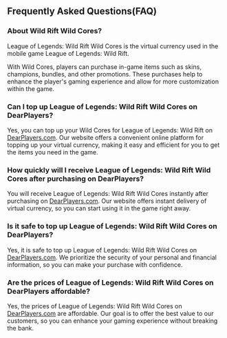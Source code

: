 ## Frequently Asked Questions(FAQ)

### About Wild Rift Wild Cores?
League of Legends: Wild Rift Wild Cores is the virtual currency used in the mobile game League of Legends: Wild Rift.

With Wild Cores, players can purchase in-game items such as skins, champions, bundles, and other promotions. These purchases help to enhance the player's gaming experience and allow for more customization within the game.

### Can I top up League of Legends: Wild Rift Wild Cores on DearPlayers?
Yes, you can top up your Wild Cores for League of Legends: Wild Rift on [DearPlayers.com](https://www.dearplayers.com). Our website offers a convenient online platform for topping up your virtual currency, making it easy and efficient for you to get the items you need in the game.

### How quickly will I receive League of Legends: Wild Rift Wild Cores after purchasing on DearPlayers?
You will receive League of Legends: Wild Rift Wild Cores instantly after purchasing on [DearPlayers.com](https://www.dearplayers.com). Our website offers instant delivery of virtual currency, so you can start using it in the game right away.

### Is it safe to top up League of Legends: Wild Rift Wild Cores on DearPlayers?
Yes, it is safe to top up League of Legends: Wild Rift Wild Cores on [DearPlayers.com](https://www.dearplayers.com/{{channel}}). We prioritize the security of your personal and financial information, so you can make your purchase with confidence.

### Are the prices of League of Legends: Wild Rift Wild Cores on DearPlayers affordable?
Yes, the prices of League of Legends: Wild Rift Wild Cores on [DearPlayers.com](https://www.dearplayers.com) are affordable. Our goal is to offer the best value to our customers, so you can enhance your gaming experience without breaking the bank.

